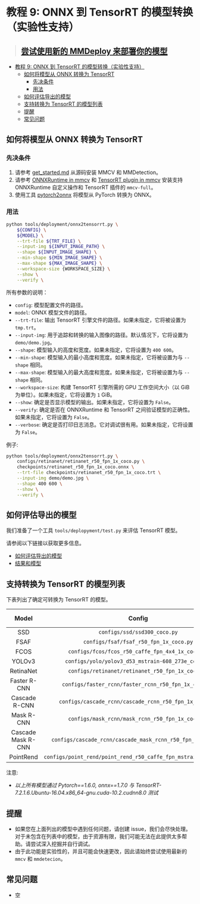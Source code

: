 # 教程 9: ONNX 到 TensorRT 的模型转换（实验性支持）

> ## [尝试使用新的 MMDeploy 来部署你的模型](https://mmdeploy.readthedocs.io/)

<!-- TOC -->

- [教程 9: ONNX 到 TensorRT 的模型转换（实验性支持）](#%E6%95%99%E7%A8%8B-9-onnx-%E5%88%B0-tensorrt-%E7%9A%84%E6%A8%A1%E5%9E%8B%E8%BD%AC%E6%8D%A2%E5%AE%9E%E9%AA%8C%E6%80%A7%E6%94%AF%E6%8C%81)
  - [如何将模型从 ONNX 转换为 TensorRT](#%E5%A6%82%E4%BD%95%E5%B0%86%E6%A8%A1%E5%9E%8B%E4%BB%8E-onnx-%E8%BD%AC%E6%8D%A2%E4%B8%BA-tensorrt)
    - [先决条件](#%E5%85%88%E5%86%B3%E6%9D%A1%E4%BB%B6)
    - [用法](#%E7%94%A8%E6%B3%95)
  - [如何评估导出的模型](#%E5%A6%82%E4%BD%95%E8%AF%84%E4%BC%B0%E5%AF%BC%E5%87%BA%E7%9A%84%E6%A8%A1%E5%9E%8B)
  - [支持转换为 TensorRT 的模型列表](#%E6%94%AF%E6%8C%81%E8%BD%AC%E6%8D%A2%E4%B8%BA-tensorrt-%E7%9A%84%E6%A8%A1%E5%9E%8B%E5%88%97%E8%A1%A8)
  - [提醒](#%E6%8F%90%E9%86%92)
  - [常见问题](#%E5%B8%B8%E8%A7%81%E9%97%AE%E9%A2%98)

<!-- TOC -->

## 如何将模型从 ONNX 转换为 TensorRT

### 先决条件

1. 请参考 [get_started.md](https://mmdetection.readthedocs.io/en/latest/get_started.html) 从源码安装 MMCV 和 MMDetection。
2. 请参考 [ONNXRuntime in mmcv](https://mmcv.readthedocs.io/en/latest/deployment/onnxruntime_op.html) 和 [TensorRT plugin in mmcv](https://github.com/open-mmlab/mmcv/blob/master/docs/en/deployment/tensorrt_plugin.md/) 安装支持 ONNXRuntime 自定义操作和 TensorRT 插件的 `mmcv-full`。
3. 使用工具 [pytorch2onnx](https://mmdetection.readthedocs.io/en/latest/tutorials/pytorch2onnx.html) 将模型从 PyTorch 转换为 ONNX。

### 用法

```bash
python tools/deployment/onnx2tensorrt.py \
    ${CONFIG} \
    ${MODEL} \
    --trt-file ${TRT_FILE} \
    --input-img ${INPUT_IMAGE_PATH} \
    --shape ${INPUT_IMAGE_SHAPE} \
    --min-shape ${MIN_IMAGE_SHAPE} \
    --max-shape ${MAX_IMAGE_SHAPE} \
    --workspace-size {WORKSPACE_SIZE} \
    --show \
    --verify \
```

所有参数的说明：

- `config`: 模型配置文件的路径。
- `model`: ONNX 模型文件的路径。
- `--trt-file`: 输出 TensorRT 引擎文件的路径。如果未指定，它将被设置为 `tmp.trt`。
- `--input-img`: 用于追踪和转换的输入图像的路径。默认情况下，它将设置为 `demo/demo.jpg`。
- `--shape`: 模型输入的高度和宽度。如果未指定，它将设置为 `400 600`。
- `--min-shape`: 模型输入的最小高度和宽度。如果未指定，它将被设置为与 `--shape` 相同。
- `--max-shape`: 模型输入的最大高度和宽度。如果未指定，它将被设置为与 `--shape` 相同。
- `--workspace-size`: 构建 TensorRT 引擎所需的 GPU 工作空间大小（以 GiB 为单位）。如果未指定，它将设置为 `1` GiB。
- `--show`: 确定是否显示模型的输出。如果未指定，它将设置为 `False`。
- `--verify`: 确定是否在 ONNXRuntime 和 TensorRT 之间验证模型的正确性。如果未指定，它将设置为 `False`。
- `--verbose`: 确定是否打印日志消息。它对调试很有用。如果未指定，它将设置为 `False`。

例子:

```bash
python tools/deployment/onnx2tensorrt.py \
    configs/retinanet/retinanet_r50_fpn_1x_coco.py \
    checkpoints/retinanet_r50_fpn_1x_coco.onnx \
    --trt-file checkpoints/retinanet_r50_fpn_1x_coco.trt \
    --input-img demo/demo.jpg \
    --shape 400 600 \
    --show \
    --verify \
```

## 如何评估导出的模型

我们准备了一个工具 `tools/deplopyment/test.py` 来评估 TensorRT 模型。

请参阅以下链接以获取更多信息。

- [如何评估导出的模型](pytorch2onnx.md#how-to-evaluate-the-exported-models)
- [结果和模型](pytorch2onnx.md#results-and-models)

## 支持转换为 TensorRT 的模型列表

下表列出了确定可转换为 TensorRT 的模型。

|       Model        |                              Config                              | Dynamic Shape | Batch Inference | Note |
| :----------------: | :--------------------------------------------------------------: | :-----------: | :-------------: | :--: |
|        SSD         |                   `configs/ssd/ssd300_coco.py`                   |       Y       |        Y        |      |
|        FSAF        |              `configs/fsaf/fsaf_r50_fpn_1x_coco.py`              |       Y       |        Y        |      |
|        FCOS        |         `configs/fcos/fcos_r50_caffe_fpn_4x4_1x_coco.py`         |       Y       |        Y        |      |
|       YOLOv3       |        `configs/yolo/yolov3_d53_mstrain-608_273e_coco.py`        |       Y       |        Y        |      |
|     RetinaNet      |         `configs/retinanet/retinanet_r50_fpn_1x_coco.py`         |       Y       |        Y        |      |
|    Faster R-CNN    |       `configs/faster_rcnn/faster_rcnn_r50_fpn_1x_coco.py`       |       Y       |        Y        |      |
|   Cascade R-CNN    |      `configs/cascade_rcnn/cascade_rcnn_r50_fpn_1x_coco.py`      |       Y       |        Y        |      |
|     Mask R-CNN     |         `configs/mask_rcnn/mask_rcnn_r50_fpn_1x_coco.py`         |       Y       |        Y        |      |
| Cascade Mask R-CNN |   `configs/cascade_rcnn/cascade_mask_rcnn_r50_fpn_1x_coco.py`    |       Y       |        Y        |      |
|     PointRend      | `configs/point_rend/point_rend_r50_caffe_fpn_mstrain_1x_coco.py` |       Y       |        Y        |      |

注意:

- *以上所有模型通过 Pytorch==1.6.0, onnx==1.7.0 与 TensorRT-7.2.1.6.Ubuntu-16.04.x86_64-gnu.cuda-10.2.cudnn8.0 测试*

## 提醒

- 如果您在上面列出的模型中遇到任何问题，请创建 issue，我们会尽快处理。对于未包含在列表中的模型，由于资源有限，我们可能无法在此提供太多帮助。请尝试深入挖掘并自行调试。
- 由于此功能是实验性的，并且可能会快速更改，因此请始终尝试使用最新的 `mmcv` 和 `mmdetecion`。

## 常见问题

- 空
